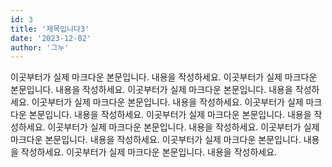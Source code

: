 ```yaml
---
id: 3
title: '제목입니다3'
date: '2023-12-02'
author: '그누'
---
```


이곳부터가 실제 마크다운 본문입니다. 내용을 작성하세요.
이곳부터가 실제 마크다운 본문입니다. 내용을 작성하세요.
이곳부터가 실제 마크다운 본문입니다. 내용을 작성하세요.
이곳부터가 실제 마크다운 본문입니다. 내용을 작성하세요.
이곳부터가 실제 마크다운 본문입니다. 내용을 작성하세요.
이곳부터가 실제 마크다운 본문입니다. 내용을 작성하세요.
이곳부터가 실제 마크다운 본문입니다. 내용을 작성하세요.
이곳부터가 실제 마크다운 본문입니다. 내용을 작성하세요.
이곳부터가 실제 마크다운 본문입니다. 내용을 작성하세요.
이곳부터가 실제 마크다운 본문입니다. 내용을 작성하세요.
